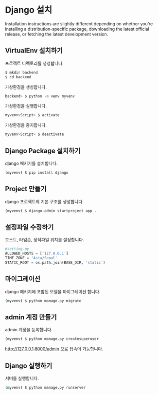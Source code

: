# Django 설치

Installation instructions are slightly different depending on whether you’re installing a distribution-specific package, downloading the latest official release, or fetching the latest development version.

## VirtualEnv 설치하기 
프로젝트 디렉토리를 생성합니다. 
```bash
$ mkdir backend
$ cd backend
```

가상환경을 생성합니다. 
```bash
backend> $ python -m venv myvenv
```

가상환경을 실행합니다. 
```bash
myvenv>Script> $ activate
```

가상환경을 중지합니다. 
```bash
myvenv>Script> $ deactivate
```


## Django Package 설치하기 

django 패키기를 설치합니다. 
```bash
(myvenv) $ pip install django
```


## Project 만들기 
django 프로젝트의 기본 구조를 생성합니다. 
```bash
(myvenv) $ django-admin startproject app .
```


## 설정파일 수정하기  
호스트, 타임존, 정적파일 위치를 설정합니다. 
```python
#setting.py
ALLOWED_HOSTS = ['127.0.0.1']
TIME_ZONE = 'Asia/Seoul'
STATIC_ROOT = os.path.join(BASE_DIR, 'static')
```


## 마이그레이션 
django 패키지에 포함된 모델을 마이그레이션 합니다. 
```bash
(myvenv) $ python manage.py migrate
```

## admin 계정 만들기 
admin 계정을 등록합니다. . 
```bash
(myvenv) $ python manage.py createsuperuser
```
http://127.0.0.1:8000/admin 으로 접속이 가능합니다. 

## Django 실행하기 
서버를 실행합니다. 
```bash
(myvenv) $ python manage.py runserver
```